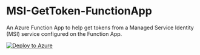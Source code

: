 # MSI-GetToken-FunctionApp
An Azure Function App to help get tokens from a Managed Service Identity (MSI) service configured on the Function App.

[![Deploy to Azure](http://azuredeploy.net/deploybutton.png)](https://portal.azure.com/#create/Microsoft.Template/uri/https%3A%2F%2Fgithub.com%2FStratusOn%2FMSI-GetToken-FunctionApp%2Fblob%2Fmaster%2Fazuredeploy.json)
